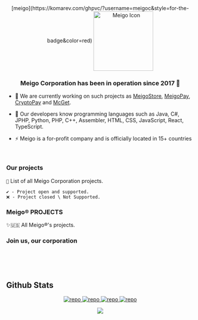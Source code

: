 <div align="center">
  [meigo](https://komarev.com/ghpvc/?username=meigoc&style=for-the-badge&color=red)
<img width="160" height="160" src="http://github.meigo.live/images/meigo.png" align="center" alt="Meigo Icon" />
</div>

### <div align="center">Meigo Corporation has been in operation since 2017 🚀</div>  
  

- 🔭 We are currently working on such projects as [MeigoStore](https://github.com/meigoc/MCget), [MeigoPay](https://meigopay.online), [CryptoPay](https://paycrypto.online) and [McGet](https://github.com/meigoc/MCget).
  

- 🌱 Our developers know programming languages such as Java, C#, JPHP, Python, PHP, C++, Assembler, HTML, CSS, JavaScript, React, TypeScript.
  

- ⚡ Meigo is a for-profit company and is officially located in 15+ countries 
  

<br/>  

### Our projects
`🛬` List of all Meigo Corporation projects.

```
✔️ - Project open and supported.
❌ - Project closed \ Not Supported.
```

### Meigo®️ PROJECTS


✨🇺🇸 All Meigo®️'s projects.
<!-- YOUTUBE:END -->

### Join us, our corporation



<br/>  

<br/>  


<div align="center">
</div>  
  

<br/>  


## Github Stats  
<p align="center">
<a href="https://github.com/meigoc">
    <img src="https://github-profile-summary-cards.vercel.app/api/cards/repos-per-language?username=meigoc&theme=github_dark" alt="repo" />
    <img src="http://github-profile-summary-cards.vercel.app/api/cards/most-commit-language?username=meigoc&theme=github_dark" alt="repo" />
    <img src="http://github-profile-summary-cards.vercel.app/api/cards/stats?username=meigoc&theme=github_dark" alt="repo" />
    <img src="http://github-profile-summary-cards.vercel.app/api/cards/productive-time?username=meigoc&theme=github_dark&utcOffset=+3" alt="repo" />
</a>
<div align="center"><img src="https://github-readme-stats.vercel.app/api?username=meigoc&show_icons=true&count_private=true&hide_border=true" align="center" /></div>  

<br/>  



<br/>   


  

<br/>  


<br />
